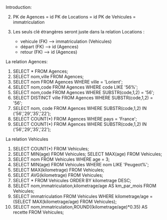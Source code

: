 Introduction:

2. PK de Agences = id
   PK de Locations = id
   PK de Vehicules = immatriculation

3. Les seuls clé étrangères seront juste dans la relation Locations : 
   - vehicule (FK) --> immatriculation (Vehicules)
   - départ (FK) --> id (Agences)
   - retour (FK) --> id (Agences)

La relation Agences:

1. SELECT * FROM Agences;
2. SELECT nom,ville FROM Agences;
3. SELECT nom FROM Agences WHERE ville = 'Lorient';
4. SELECT nom,code FROM Agences WHERE code LIKE '56%';
5. SELECT nom,code FROM Agences WHERE SUBSTR(code,1,2) = '56';
6. SELECT DISTINCT ville FROM Agences WHERE SUBSTR(code,1,2) = '56';
7. SELECT nom, code FROM Agences WHERE SUBSTR(code,1,2) IN ('56','29','35','22');
8. SELECT COUNT(*) FROM Agences WHERE pays = 'France';
9. SELECT COUNT(*) FROM Agences WHERE SUBSTR(code,1,2) IN ('56','29','35','22');

La relation Vehicules

1. SELECT COUNT(*) FROM Vehicules;
2. SELECT MIN(age) FROM Vehicules; SELECT MAX(age) FROM Vehicules;
3. SELECT nom FROM Vehicules WHERE age = 3;
4. SELECT MIN(age) FROM Vehicules WHERE nom LIKE 'Peugeot%';
5. SELECT MAX(kilometrage) FROM Vehicules;
6. SELECT AVG(kilometrage) FROM Vehicules;
7. SELECT * FROM Vehicules ORDER BY kilometrage DESC;
8. SELECT nom,immatriculation,kilometrage/age AS km_par_mois FROM Vehicules;
9. SELECT immatriculation FROM Vehicules WHERE kilometrage/age = (SELECT MAX(kilometrage/age) FROM Vehicules);
10. SELECT nom,immatriculation,ROUND((kilometrage/age)*0.35) AS recette FROM Vehicules;
